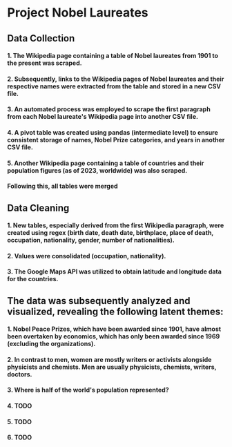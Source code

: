 # Project Nobel Laureates

## Data Collection
#### 1. The Wikipedia page containing a table of Nobel laureates from 1901 to the present was scraped.

#### 2. Subsequently, links to the Wikipedia pages of Nobel laureates and their respective names were extracted from the table and stored in a new CSV file.

#### 3. An automated process was employed to scrape the first paragraph from each Nobel laureate's Wikipedia page into another CSV file.

#### 4. A pivot table was created using pandas (intermediate level) to ensure consistent storage of names, Nobel Prize categories, and years in another CSV file.

#### 5. Another Wikipedia page containing a table of countries and their population figures (as of 2023, worldwide) was also scraped.

#### Following this, all tables were merged

## Data Cleaning
#### 1. New tables, especially derived from the first Wikipedia paragraph, were created using regex (birth date, death date, birthplace, place of death, occupation, nationality, gender, number of nationalities).
#### 2. Values were consolidated (occupation, nationality).
#### 3. The Google Maps API was utilized to obtain latitude and longitude data for the countries.

## The data was subsequently analyzed and visualized, revealing the following latent themes:
#### 1. Nobel Peace Prizes, which have been awarded since 1901, have almost been overtaken by economics, which has only been awarded since 1969 (excluding the organizations).
#### 2. In contrast to men, women are mostly writers or activists alongside physicists and chemists. Men are usually physicists, chemists, writers, doctors.
#### 3. Where is half of the world's population represented?
#### 4. TODO
#### 5. TODO
#### 6. TODO



